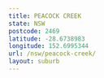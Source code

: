 ```yaml
---
title: PEACOCK CREEK
state: NSW
postcode: 2469
latitude: -28.6738983
longitude: 152.6995344
url: /nsw/peacock-creek/
layout: suburb
---
```


